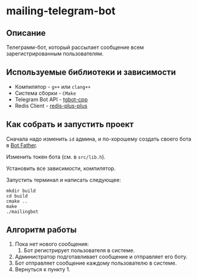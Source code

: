 # mailing-telegram-bot

## Описание

Телеграмм-бот, который рассылает сообщение всем зарегистрированным пользователям.

## Используемые библиотеки и зависимости

- Компилятор - `g++` или `clang++`
- Система сборки - `CMake`
- Telegram Bot API - [tgbot-cpp](https://github.com/reo7sp/tgbot-cpp)
- Redis Client - [redis-plus-plus](https://github.com/sewenew/redis-plus-plus)

## Как собрать и запустить проект

Сначала надо изменить `id` админа, и по-хорошему создать своего бота в [Bot Father](https://t.me/botfather).

Изменить токен бота (см. в `src/lib.h`).

Установить все зависимости, компилятор.

Запустить терминал и написать следующее:

```console
mkdir build
cd build
cmake ..
make
./mailingbot
```

## Алгоритм работы

1. Пока нет нового сообщения:
   1. Бот регистрирует пользователя в системе.
2. Администратор подготавливает сообщение и отправляет его боту.
3. Бот отправляет сообщение каждому пользователю в системе.
4. Вернуться к пункту 1.

